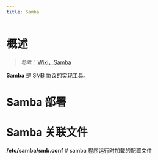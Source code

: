 ```yaml
---
title: Samba
---
```


# 概述

> 参考：[Wiki，Samba](https://en.wikipedia.org/wiki/Samba_(software))

**Samba** 是 [SMB](/docs/5.数据存储/1.存储/存储的基础设施架构/网络附加存储/Server%20Message%20Block/Server%20Message%20Block.md) 协议的实现工具。

# Samba 部署

# Samba 关联文件

**/etc/samba/smb.conf** # samba 程序运行时加载的配置文件
